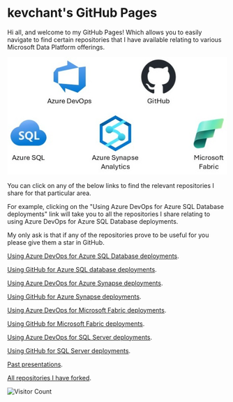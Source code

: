 # kevchant's GitHub Pages

Hi all, and welcome to my GitHub Pages! Which allows you to easily navigate to find certain repositories that I have available relating to various Microsoft Data Platform offerings.

<p align="center">
    <img src="./images/github_page_image.jpg" alt="GitHub Page image">
</p>

You can click on any of the below links to find the relevant repositories I share for that particular area. 

For example, clicking on the "Using Azure DevOps for Azure SQL Database deployments" link will take you to all the repositories I share relating to using Azure DevOps for Azure SQL Database deployments.

My only ask is that if any of the repositories prove to be useful for you please give them a star in GitHub.

[Using Azure DevOps for Azure SQL Database deployments](azdoazuresqldb.md).

[Using GitHub for Azure SQL database deployments](ghazuresqldb.md).

[Using Azure DevOps for Azure Synapse deployments](azdoazuresynapse.md).

[Using GitHub for Azure Synapse deployments](ghazuresynapse.md).

[Using Azure DevOps for Microsoft Fabric deployments](azdomicrosoftfabric.md).

[Using GitHub for Microsoft Fabric deployments](ghmicrosoftfabric.md).

[Using Azure DevOps for SQL Server deployments](azdosqlserver.md).

[Using GitHub for SQL Server deployments](ghsqlserver.md).

[Past presentations](presentations.md).

[All repositories I have forked](forks.md).

![Visitor Count](https://visitor-badge.glitch.me/badge?page_id=kevchant.github.io)
